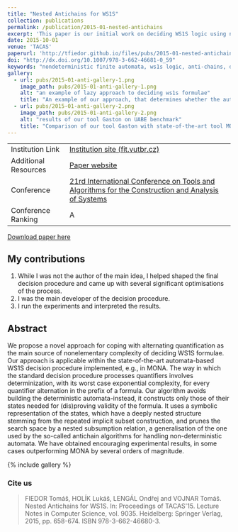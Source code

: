 ```yaml
---
title: "Nested Antichains for WS1S"
collection: publications
permalink: /publication/2015-01-nested-antichains
excerpt: 'This paper is our initial work on deciding WS1S logic using non-deterministic finite automata'
date: 2015-10-01
venue: 'TACAS'
paperurl: 'http://tfiedor.github.io/files/pubs/2015-01-nested-antichains.pdf'
doi: "http://dx.doi.org/10.1007/978-3-662-46681-0_59"
keywords: "nondeterministic finite automata, ws1s logic, anti-chains, decision procedures"
gallery:
  - url: pubs/2015-01-anti-gallery-1.png
    image_path: pubs/2015-01-anti-gallery-1.png
    alt: "an example of lazy approach to deciding ws1s formulae"
    title: "An example of our approach, that determines whether the automaton is empty (resp. formula is invalid) on-the-fly exploiting lazy techniques."
  - url: pubs/2015-01-anti-gallery-2.png
    image_path: pubs/2015-01-anti-gallery-2.png
    alt: "results of our tool Gaston on UABE benchmark"
    title: "Comparison of our tool Gaston with state-of-the-art tool MONA on UABE benchmark."
---
```


|                      |                                                                                                                                     |
|----------------------|-------------------------------------------------------------------------------------------------------------------------------------|
| Institution Link     | [Institution site (fit.vutbr.cz)](https://www.fit.vut.cz/research/publication/10790/)                                               |
| Additional Resources | [Paper website](https://www.fit.vutbr.cz/research/groups/verifit/tools/dWiNA)                                                       |
| Conference           | [21rd International Conference on Tools and Algorithms for the Construction and Analysis of Systems ](https://etaps.org/2015/tacas) |
| Conference Ranking   | A                                                                                                                                   |


[<i class="fas fa-fw fa-file-pdf zoom" aria-hidden="true"></i> Download paper here](http://tfiedor.github.io/files/pubs/2015-01-nested-antichains.pdf)

## My contributions

1. While I was not the author of the main idea, I helped shaped the final decision procedure and came up with several
   significant optimisations of the process.
2. I was the main developer of the decision procedure.
3. I run the experiments and interpreted the results.

## Abstract

We propose a novel approach for coping with alternating quantification as the main source of
nonelementary complexity of deciding WS1S formulae. Our approach is applicable within the
state-of-the-art automata-based WS1S decision procedure implemented, e.g., in MONA. The way in
which the standard decision procedure processes quantifiers involves determinization, with its
worst case exponential complexity, for every quantifier alternation in the prefix of a formula. Our
algorithm avoids building the deterministic automata-instead, it constructs only those of their
states needed for (dis)proving validity of the formula. It uses a symbolic representation of the
states, which have a deeply nested structure stemming from the repeated implicit subset
construction, and prunes the search space by a nested subsumption relation, a generalisation of the
one used by the so-called antichain algorithms for handling non-deterministic automata. We have
obtained encouraging experimental results, in some cases outperforming MONA by several orders of
magnitude.

{% include gallery %}

###  Cite us

> FIEDOR Tomáš, HOLÍK Lukáš, LENGÁL Ondřej and VOJNAR Tomáš. Nested Antichains for WS1S. In: Proceedings of TACAS\'15. Lecture Notes in Computer Science, vol. 9035. Heidelberg: Springer Verlag, 2015, pp. 658-674. ISBN 978-3-662-46680-3.
